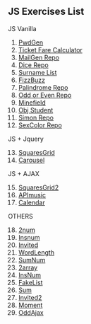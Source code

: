 ## JS Exercises List

JS Vanilla

1. [PwdGen](https://giampaolo1.github.io/js-pwdgen-wannabe/)
2. [Ticket Fare Calculator](https://giampaolo1.github.io/js-biglietto-treno/)
3. [MailGen Repo](https://giampaolo1.github.io/js-mail-dadi/)
4. [Dice Repo](https://giampaolo1.github.io/js-mail-dadi/)
5. [Surname List](https://giampaolo1.github.io/js-lista-cognomi/)
6. [FizzBuzz](https://giampaolo1.github.io/js-fizzbuzz/)
7. [Palindrome Repo](https://giampaolo1.github.io/js-paliedispari/)
8. [Odd or Even Repo](https://giampaolo1.github.io/js-paliedispari/)
9. [Minefield](https://giampaolo1.github.io/js-campominato/)
10. [Obj Student](https://giampaolo1.github.io/js-oggetti-studenti/)
11. [Simon Repo](https://giampaolo1.github.io/js-simon-sexcolor/)
12. [SexColor Repo](https://giampaolo1.github.io/js-simon-sexcolor/)

JS + Jquery

13. [SquaresGrid](https://giampaolo1.github.io/js-jq-grigliaquadrati/)
14. [Carousel](https://giampaolo1.github.io/js-jq-carousel/)

JS + AJAX

15. [SquaresGrid2](https://giampaolo1.github.io/js-jq-ajax-grigliaquad/)
16. [APImusic](https://giampaolo1.github.io/js-jq-ajax-api-musica/)
17. [Calendar](https://giampaolo1.github.io/ajax-ex-calendar/)

OTHERS

18. [2num](https://giampaolo1.github.io/js-pwdgen-wannabe/)
19. [Insnum](https://giampaolo1.github.io/js-pwdgen-wannabe/)
20. [Invited](https://giampaolo1.github.io/js-pwdgen-wannabe/)
21. [WordLength](https://giampaolo1.github.io/js-pwdgen-wannabe/)
22. [SumNum](https://giampaolo1.github.io/js-pwdgen-wannabe/)
23. [2array](https://giampaolo1.github.io/js-pwdgen-wannabe/)
24. [InsNum](https://giampaolo1.github.io/js-pwdgen-wannabe/)
25. [FakeList](https://giampaolo1.github.io/js-pwdgen-wannabe/)
26. [Sum](https://giampaolo1.github.io/js-pwdgen-wannabe/)
27. [Invited2](https://giampaolo1.github.io/js-pwdgen-wannabe/)
28. [Moment](https://giampaolo1.github.io/js-pwdgen-wannabe/)
29. [OddAjax](https://giampaolo1.github.io/js-pwdgen-wannabe/)
